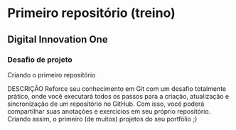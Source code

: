 # Primeiro repositório (treino)
## Digital Innovation One

### Desafio de projeto

Criando o primeiro repositório

DESCRIÇÃO
Reforce seu conhecimento em Git com um desafio totalmente prático, onde você executará todos os passos para a criação, atualização e sincronização de um repositório no GitHub. Com isso, você poderá compartilhar suas anotações e exercícios em seu próprio repositório. Criando assim, o primeiro (de muitos) projetos do seu portfólio ;)






